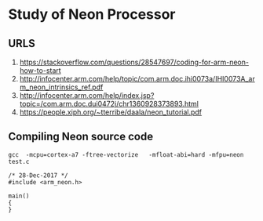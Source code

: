 # Study of Neon Processor
## URLS
1. https://stackoverflow.com/questions/28547697/coding-for-arm-neon-how-to-start
1. http://infocenter.arm.com/help/topic/com.arm.doc.ihi0073a/IHI0073A_arm_neon_intrinsics_ref.pdf
1. http://infocenter.arm.com/help/index.jsp?topic=/com.arm.doc.dui0472j/chr1360928373893.html
1. https://people.xiph.org/~tterribe/daala/neon_tutorial.pdf

## Compiling Neon source code
```
gcc  -mcpu=cortex-a7 -ftree-vectorize   -mfloat-abi=hard -mfpu=neon test.c

/* 28-Dec-2017 */
#include <arm_neon.h>

main()
{
}
```
